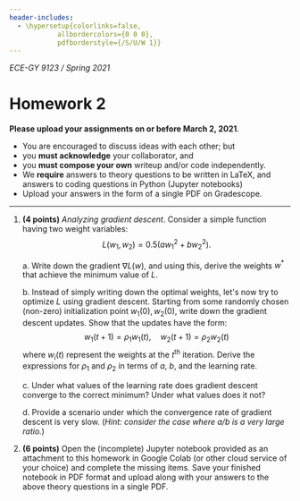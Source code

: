 ```yaml
---
header-includes:
  - \hypersetup{colorlinks=false,
            allbordercolors={0 0 0},
            pdfborderstyle={/S/U/W 1}}
---
```


_ECE-GY 9123 / Spring 2021_

# Homework 2

**Please upload your assignments on or before March 2, 2021**.

* You are encouraged to discuss ideas with each other; but
* you **must acknowledge** your collaborator, and
* you **must compose your own** writeup and/or code independently.
* We **require** answers to theory questions to be written in LaTeX, and answers to coding questions in Python (Jupyter notebooks)
* Upload your answers in the form of a single PDF on Gradescope.

* * * * *

1. **(4 points)** *Analyzing gradient descent*. Consider a simple function having two weight variables:
$$
L(w_1,w_2) = 0.5(a w_1^2 + b w_2^2) .
$$

    a. Write down the gradient $\nabla L(w)$, and using this, derive the weights $w^*$ that achieve the minimum value of $L$.

    b. Instead of simply writing down the optimal weights, let's now try to optimize $L$ using gradient descent. Starting from some randomly chosen (non-zero) initialization point $w_1(0), w_2(0)$, write down the gradient descent updates. Show that the updates have the form:
    $$
    w_1(t+1) = \rho_1 w_1(t), \quad w_2(t+1) = \rho_2 w_2(t)
     $$
    where $w_i(t)$ represent the weights at the $t^{\text{th}}$ iteration. Derive the expressions for $\rho_1$ and $\rho_2$ in terms of $a$, $b$, and the learning rate.

    c. Under what values of the learning rate does gradient descent converge to the correct minimum? Under what values does it not?

    d. Provide a scenario under which the convergence rate of gradient descent is very slow. (*Hint: consider the case where $a/b$ is a very large ratio.*)

2. **(6 points)** Open the (incomplete) Jupyter notebook provided as an attachment to this homework in Google Colab (or other cloud service of your choice) and complete the missing items. Save your finished notebook in PDF format and upload along with your answers to the above theory questions in a single PDF.

